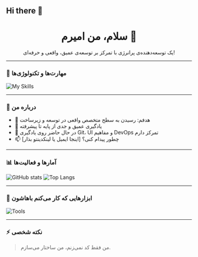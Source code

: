 ## Hi there 👋

<!--
**amir-rhm/amir-rhm** is a ✨ _special_ ✨ repository because its `README.md` (this file) appears on your GitHub profile.

Here are some ideas to get you started:

- 🔭 I’m currently working on ...
- 🌱 I’m currently learning ...
- 👯 I’m looking to collaborate on ...
- 🤔 I’m looking for help with ...
- 💬 Ask me about ...
- 📫 How to reach me: ...
- 😄 Pronouns: ...
- ⚡ Fun fact: ...
-->


<h1 align="center">سلام، من امیرم 👋</h1>

<p align="center">
  یک توسعه‌دهنده‌ی پرانرژی با تمرکز بر توسعه‌ی عمیق، واقعی و حرفه‌ای!
</p>

---

### 🔧 مهارت‌ها و تکنولوژی‌ها

![My Skills](https://skillicons.dev/icons?i=html,css,js,ts,react,nextjs,nodejs,nestjs,git,linux,docker,kubernetes,mysql,mongodb,python,bash&perline=8)

---

### 📌 درباره من
- 🎯 هدفم: رسیدن به سطح متخصص واقعی در توسعه و زیرساخت
- 🧠 یادگیری عمیق و جدی از پایه تا پیشرفته
- 🌱 در حال حاضر روی یادگیری Git، UI و مفاهیم DevOps تمرکز دارم
- 📫 چطور پیدام کنی؟ [اینجا ایمیل یا لینکدینتو بذار]

---

### 📊 آمارها و فعالیت‌ها

![GitHub stats](https://github-readme-stats.vercel.app/api?username=amirusername&show_icons=true&theme=github_dark)
![Top Langs](https://github-readme-stats.vercel.app/api/top-langs/?username=amirusername&layout=compact&theme=github_dark)

---

### 🧰 ابزارهایی که کار می‌کنم باهاشون

![Tools](https://github-profile-summary-cards.vercel.app/api/cards/tools-card?username=amirusername&theme=dark)

---

### ⚡ نکته شخصی
> من فقط کد نمی‌زنم، من ساختار می‌سازم.

